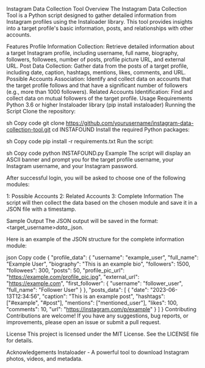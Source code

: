 Instagram Data Collection Tool
Overview
The Instagram Data Collection Tool is a Python script designed to gather detailed information from Instagram profiles using the Instaloader library. This tool provides insights into a target profile's basic information, posts, and relationships with other accounts.

Features
Profile Information Collection: Retrieve detailed information about a target Instagram profile, including username, full name, biography, followers, followees, number of posts, profile picture URL, and external URL.
Post Data Collection: Gather data from the posts of a target profile, including date, caption, hashtags, mentions, likes, comments, and URL.
Possible Accounts Association: Identify and collect data on accounts that the target profile follows and that have a significant number of followers (e.g., more than 1000 followers).
Related Accounts Identification: Find and collect data on mutual followers of the target profile.
Usage
Requirements
Python 3.6 or higher
Instaloader library (pip install instaloader)
Running the Script
Clone the repository:

sh
Copy code
git clone https://github.com/yourusername/instagram-data-collection-tool.git
cd INSTAFOUND
Install the required Python packages:

sh
Copy code
pip install -r requirements.txt
Run the script:

sh
Copy code
python INSTAFOUND.py
Example
The script will display an ASCII banner and prompt you for the target profile username, your Instagram username, and your Instagram password.

After successful login, you will be asked to choose one of the following modules:

1: Possible Accounts
2: Related Accounts
3: Complete Information
The script will then collect the data based on the chosen module and save it in a JSON file with a timestamp.

Sample Output
The JSON output will be saved in the format: <target_username>_data_<module>_<timestamp>.json.

Here is an example of the JSON structure for the complete information module:

json
Copy code
{
    "profile_data": {
        "username": "example_user",
        "full_name": "Example User",
        "biography": "This is an example bio",
        "followers": 1500,
        "followees": 300,
        "posts": 50,
        "profile_pic_url": "https://example.com/profile_pic.jpg",
        "external_url": "https://example.com",
        "first_follower": {
            "username": "follower_user",
            "full_name": "Follower User"
        }
    },
    "posts_data": [
        {
            "date": "2023-06-13T12:34:56",
            "caption": "This is an example post",
            "hashtags": ["#example", "#post"],
            "mentions": ["mentioned_user"],
            "likes": 100,
            "comments": 10,
            "url": "https://instagram.com/p/example"
        }
    ]
}
Contributing
Contributions are welcome! If you have any suggestions, bug reports, or improvements, please open an issue or submit a pull request.

License
This project is licensed under the MIT License. See the LICENSE file for details.

Acknowledgements
Instaloader - A powerful tool to download Instagram photos, videos, and metadata.
